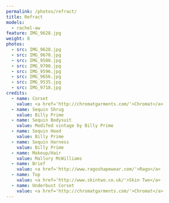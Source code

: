 ```yaml
---
permalink: /photos/refract/
title: Refract
models:
  - rachel-aw
feature: IMG_9628.jpg
weight: 8
photos:
  - src: IMG_9628.jpg
  - src: IMG_9670.jpg
  - src: IMG_9580.jpg
  - src: IMG_9700.jpg
  - src: IMG_9596.jpg
  - src: IMG_9656.jpg
  - src: IMG_9535.jpg
  - src: IMG_9718.jpg
credits:
  - name: Corset
    value: <a href='http://chromatgarments.com/'>Chromat</a>
  - name: Sequin Shrug
    value: Billy Prime
  - name: Sequin Bodysuit
    value: Modifed vintage by Billy Prime
  - name: Sequin Hood
    value: Billy Prime
  - name: Sequin Harness
    value: Billy Prime
  - name: Makeup/Hair
    value: Mallory McWilliams
  - name: Brief
    value: <a href='http://www.ragoshapewear.com/'>Rago</a>
  - name: Top
    value: <a href='http://www.skintwo.co.uk/'>Skin Two</a>
  - name: Underbust Corset
    value: <a href='http://chromatgarments.com/'>Chromat</a>
---
```

